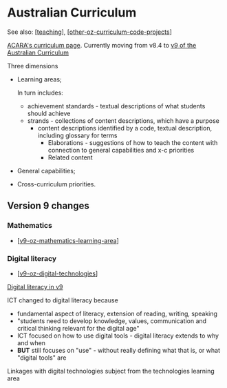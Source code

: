 <!--
 Copyright (C) 2023 David Jones
 
 This program is free software: you can redistribute it and/or modify
 it under the terms of the GNU Affero General Public License as
 published by the Free Software Foundation, either version 3 of the
 License, or (at your option) any later version.
 
 This program is distributed in the hope that it will be useful,
 but WITHOUT ANY WARRANTY; without even the implied warranty of
 MERCHANTABILITY or FITNESS FOR A PARTICULAR PURPOSE.  See the
 GNU Affero General Public License for more details.
 
 You should have received a copy of the GNU Affero General Public License
 along with this program.  If not, see <http://www.gnu.org/licenses/>.
-->

# Australian Curriculum

See also: [[teaching]], [[other-oz-curriculum-code-projects]]

[ACARA's curriculum page](https://acara.edu.au/curriculum). Currently moving from v8.4 to [v9 of the Australian Curriculum](https://v9.australiancurriculum.edu.au/)

Three dimensions

- Learning areas;

    In turn includes:

    - achievement standards - textual descriptions of what students should achieve
    - strands - collections of content descriptions, which have a purpose
      - content descriptions 
        identified by a code, textual description, including glossary for terms
        - Elaborations - suggestions of how to teach the content with connection to general capabilities and x-c priorities
        - Related content

- General capabilities;
- Cross-curriculum priorities.

## Version 9 changes

### Mathematics

- [[v9-oz-mathematics-learning-area]]

### Digital literacy

- [[v9-oz-digital-technologies]]

[Digital literacy in v9](https://v9.australiancurriculum.edu.au/resources/stories/digital-literacy-in-the-new-australian-curriculum)

ICT changed to digital literacy because

- fundamental aspect of literacy, extension of reading, writing, speaking
- "students need to develop knowledge, values, communication and critical thinking relevant for the digital age"
- ICT focused on how to use digital tools - digital literacy extends to why and when
- **BUT** still focuses on "use" - without really defining what that is, or what "digital tools" are

Linkages with digital technologies subject from the technologies learning area



[//begin]: # "Autogenerated link references for markdown compatibility"
[teaching]: ../teaching "Teaching"
[other-oz-curriculum-code-projects]: other-oz-curriculum-code-projects "other-oz-curriculum-code-projects"
[v9-oz-mathematics-learning-area]: v9-oz-mathematics-learning-area "Mathematics learning area - Australian Curriculum v9"
[v9-oz-digital-technologies]: v9-oz-digital-technologies "v9-oz-digital-technologies"
[//end]: # "Autogenerated link references"